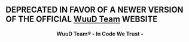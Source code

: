 ## DEPRECATED IN FAVOR OF A NEWER VERSION OF THE OFFICIAL [WuuD Team](https://wuud-team.com/) WEBSITE

<p align="center">
 <b>WuuD Team® - In Code We Trust -
</p>
